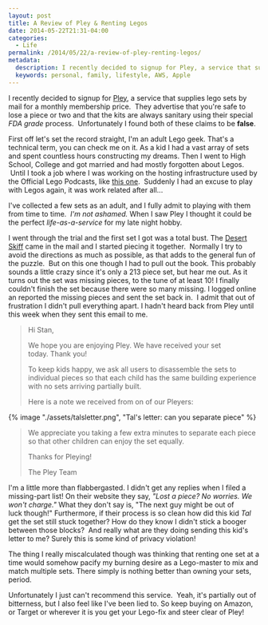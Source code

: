 ```yaml
---
layout: post
title: A Review of Pley & Renting Legos
date: 2014-05-22T21:31-04:00
categories:
  - Life
permalink: /2014/05/22/a-review-of-pley-renting-legos/
metadata:
  description: I recently decided to signup for Pley, a service that supplies lego sets by mail for a monthly membership price.
  keywords: personal, family, lifestyle, AWS, Apple
---
```

I recently decided to signup for [Pley](http://pley.com), a service that supplies lego sets by mail for a monthly membership price.  They advertise that you're safe to lose a piece or two and that the kits are always sanitary using their special _FDA grade_ process.  Unfortunately I found both of these claims to be **false**.

First off let's set the record straight, I'm an adult Lego geek. That's a technical term, you can check me on it. As a kid I had a vast array of sets and spent countless hours constructing my dreams. Then I went to High School, College and got married and had mostly forgotten about Legos.  Until I took a job where I was working on the hosting infrastructure used by the Official Lego Podcasts, like [this one](https://itunes.apple.com/us/podcast/lego-hero-factory-channel/id372652372?mt=2).  Suddenly I had an excuse to play with Legos again, it was work related after all...

I've collected a few sets as an adult, and I fully admit to playing with them from time to time.  _I'm not ashamed._ When I saw Pley I thought it could be the perfect _life-as-a-service_ for my late night hobby.

I went through the trial and the first set I got was a total bust. The [Desert Skiff](http://shop.lego.com/en-US/Desert-Skiff-9496) came in the mail and I started piecing it together.  Normally I try to avoid the directions as much as possible, as that adds to the general fun of the puzzle.  But on this one though I had to pull out the book. This probably sounds a little crazy since it's only a 213 piece set, but hear me out. As it turns out the set was missing pieces, to the tune of at least 10! I finally couldn't finish the set because there were so many missing. I logged online an reported the missing pieces and sent the set back in.  I admit that out of frustration I didn't pull everything apart. I hadn't heard back from Pley until this week when they sent this email to me.

> Hi Stan,
> 
> We hope you are enjoying Pley. We have received your set today. Thank you!
> 
> To keep kids happy, we ask all users to disassemble the sets to individual pieces so that each child has the same building experience with no sets arriving partially built.
> 
> Here is a note we received from on of our Pleyers:
> 
>
{% image "./assets/talsletter.png", "Tal's letter: can you separate piece" %}
>
> 
> We appreciate you taking a few extra minutes to separate each piece so that other children can enjoy the set equally.
> 
> Thanks for Pleying!
> 
> The Pley Team

I'm a little more than flabbergasted. I didn't get any replies when I filed a missing-part list! On their website they say, _"Lost a piece? No worries. We won't charge."_ What they don't say is, "The next guy might be out of luck though!" Furthermore, if their process is so clean how did this kid _Tal_ get the set still stuck together? How do they know I didn't stick a booger between those blocks?  And really what are they doing sending this kid's letter to me? Surely this is some kind of privacy violation!

The thing I really miscalculated though was thinking that renting one set at a time would somehow pacify my burning desire as a Lego-master to mix and match multiple sets. There simply is nothing better than owning your sets, period.

Unfortunately I just can't recommend this service.  Yeah, it's partially out of bitterness, but I also feel like I've been lied to. So keep buying on Amazon, or Target or wherever it is you get your Lego-fix and steer clear of Pley!
